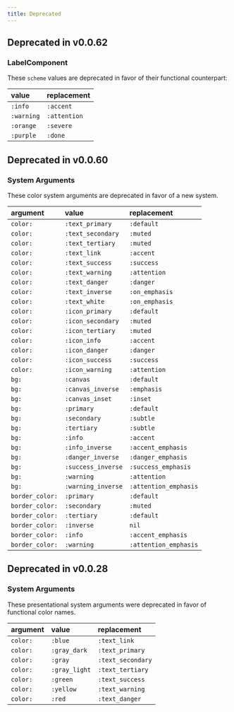 ```yaml
---
title: Deprecated
---
```


## Deprecated in v0.0.62

### LabelComponent

These `scheme` values are deprecated in favor of their functional counterpart:

| value | replacement |
| :- | :- |
| `:info` | `:accent` |
| `:warning` | `:attention` |
| `:orange` | `:severe` |
| `:purple` | `:done` |

## Deprecated in v0.0.60

### System Arguments

These color system arguments are deprecated in favor of a new system.

| argument | value | replacement |
| :- | :- | :- |
| `color:` | `:text_primary` | `:default` |
| `color:` | `:text_secondary` | `:muted` |
| `color:` | `:text_tertiary` | `:muted` |
| `color:` | `:text_link` | `:accent` |
| `color:` | `:text_success` | `:success` |
| `color:` | `:text_warning` | `:attention` |
| `color:` | `:text_danger` | `:danger` |
| `color:` | `:text_inverse` | `:on_emphasis` |
| `color:` | `:text_white` | `:on_emphasis` |
| `color:` | `:icon_primary` | `:default` |
| `color:` | `:icon_secondary` | `:muted` |
| `color:` | `:icon_tertiary` | `:muted` |
| `color:` | `:icon_info` | `:accent` |
| `color:` | `:icon_danger` | `:danger` |
| `color:` | `:icon_success` | `:success` |
| `color:` | `:icon_warning` | `:attention` |
| `bg:` | `:canvas` | `:default` |
| `bg:` | `:canvas_inverse` | `:emphasis` |
| `bg:` | `:canvas_inset` | `:inset` |
| `bg:` | `:primary` | `:default` |
| `bg:` | `:secondary` | `:subtle` |
| `bg:` | `:tertiary` | `:subtle` |
| `bg:` | `:info` | `:accent` |
| `bg:` | `:info_inverse` | `:accent_emphasis` |
| `bg:` | `:danger_inverse` | `:danger_emphasis` |
| `bg:` | `:success_inverse` | `:success_emphasis` |
| `bg:` | `:warning` | `:attention` |
| `bg:` | `:warning_inverse` | `:attention_emphasis` |
| `border_color:` | `:primary` | `:default` |
| `border_color:` | `:secondary` | `:muted` |
| `border_color:` | `:tertiary` | `:default` |
| `border_color:` | `:inverse` | `nil` |
| `border_color:` | `:info` | `:accent_emphasis` |
| `border_color:` | `:warning` | `:attention_emphasis` |

## Deprecated in v0.0.28

### System Arguments

These presentational system arguments were deprecated in favor of functional color names.

| argument | value | replacement |
| :- | :- | :- |
| `color:` | `:blue` | `:text_link` |
| `color:` | `:gray_dark` | `:text_primary` |
| `color:` | `:gray` | `:text_secondary` |
| `color:` | `:gray_light` | `:text_tertiary` |
| `color:` | `:green` | `:text_success` |
| `color:` | `:yellow` | `:text_warning` |
| `color:` | `:red` | `:text_danger` |
